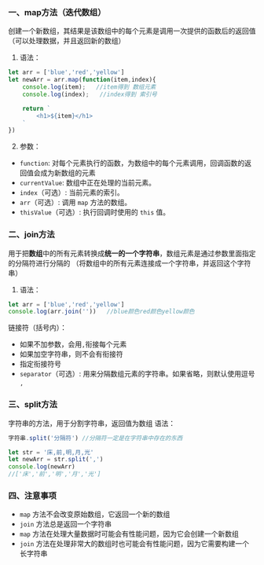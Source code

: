 ### 一、map方法（迭代数组）
创建一个新数组，其结果是该数组中的每个元素是调用一次提供的函数后的返回值                                  
（可以处理数据，并且返回新的数组）
                                        
1. 语法：
```js
let arr = ['blue','red','yellow']
let newArr = arr.map(function(item,index){  
    console.log(item);   //item得到 数组元素
    console.log(index);   //index得到 索引号

    return `
        <h1>${item}</h1>
    ` 
})
```
2. 参数：
+ `function`: 对每个元素执行的函数，为数组中的每个元素调用，回调函数的返回值会成为新数组的元素
+ `currentValue`: 数组中正在处理的当前元素。
+ `index`（可选）: 当前元素的索引。
+ `arr`（可选）: 调用 `map` 方法的数组。
+ `thisValue`（可选）: 执行回调时使用的 `this` 值。

### 二、join方法
用于把**数组**中的所有元素转换成**统一的一个字符串**，数组元素是通过参数里面指定的分隔符进行分隔的
（将数组中的所有元素连接成一个字符串，并返回这个字符串）

1. 语法：
```js
let arr = ['blue','red','yellow']
console.log(arr.join(''))   //blue颜色red颜色yellow颜色
```

链接符（括号内）：
+ 如果不加参数，会用`,`衔接每个元素
+ 如果加空字符串，则不会有衔接符
+ 指定衔接符号                                      
+ `separator`（可选）: 用来分隔数组元素的字符串。如果省略，则默认使用逗号 `,`

### 三、split方法
字符串的方法，用于分割字符串，返回值为数组
语法：
```js
字符串.split('分隔符') //分隔符一定是在字符串中存在的东西
```

```js
let str = '床,前,明,月,光'
let newArr = str.split(',')
console.log(newArr)   
//['床','前','明','月','光']
```

### 四、注意事项
+ `map` 方法不会改变原始数组，它返回一个新的数组
+ `join` 方法总是返回一个字符串
+ `map` 方法在处理大量数据时可能会有性能问题，因为它会创建一个新数组
+ `join` 方法在处理非常大的数组时也可能会有性能问题，因为它需要构建一个长字符串